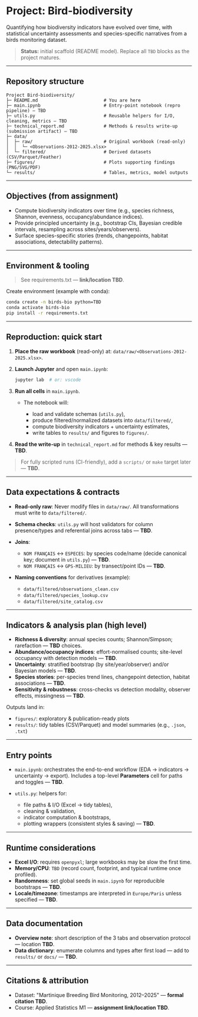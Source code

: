 # Project: Bird-biodiversity 

Quantifying how biodiversity indicators have evolved over time, with statistical uncertainty assessments and species-specific narratives from a birds monitoring dataset.

> **Status:** initial scaffold (README model). Replace all `TBD` blocks as the project matures.

---

## Repository structure

```
Project Bird-biodiversity/
├─ README.md                         # You are here
├─ main.ipynb                        # Entry-point notebook (repro pipeline) — TBD
├─ utils.py                          # Reusable helpers for I/O, cleaning, metrics — TBD
├─ technical_report.md               # Methods & results write-up (submission artifact) — TBD
├─ data/
│  ├─ raw/                           # Original workbook (read-only)
│  │  └─ <Observations-2012-2025.xlsx>  
│  └─ filtered/                      # Derived datasets (CSV/Parquet/Feather)
├─ figures/                          # Plots supporting findings (PNG/SVG/PDF)
└─ results/                          # Tables, metrics, model outputs
```

---

## Objectives (from assignment)

* Compute biodiversity indicators over time (e.g., species richness, Shannon, evenness, occupancy/abundance indices).
* Provide principled uncertainty (e.g., bootstrap CIs, Bayesian credible intervals, resampling across sites/years/observers).
* Surface species-specific stories (trends, changepoints, habitat associations, detectability patterns).

---

## Environment & tooling

> See requirements.txt — **link/location TBD**.

Create environment (example with conda):

```bash
conda create -n birds-bio python=TBD
conda activate birds-bio
pip install -r requirements.txt  
```

---

## Reproduction: quick start

1. **Place the raw workbook** (read-only) at: `data/raw/<Observations-2012-2025.xlsx>`.

2. **Launch Jupyter** and open `main.ipynb`:

   ```bash
   jupyter lab  # or: vscode 
   ```
3. **Run all cells** in `main.ipynb`.

   * The notebook will:

     * load and validate schemas (`utils.py`),
     * produce filtered/normalized datasets into `data/filtered/`,
     * compute biodiversity indicators + uncertainty estimates,
     * write tables to `results/` and figures to `figures/`.
4. **Read the write-up** in `technical_report.md` for methods & key results — **TBD**.

> For fully scripted runs (CI-friendly), add a `scripts/` or `make` target later — **TBD**.

---

## Data expectations & contracts

* **Read-only raw**: Never modify files in `data/raw/`. All transformations must write to `data/filtered/`.
* **Schema checks**: `utils.py` will host validators for column presence/types and referential joins across tabs — **TBD**.
* **Joins**:

  * `NOM FRANÇAIS` ↔ `ESPECES`: by species code/name (decide canonical key; document in `utils.py`) — **TBD**.
  * `NOM FRANÇAIS` ↔ `GPS-MILIEU`: by transect/point IDs — **TBD**.
* **Naming conventions** for derivatives (example):

  * `data/filtered/observations_clean.csv`
  * `data/filtered/species_lookup.csv`
  * `data/filtered/site_catalog.csv`

---

## Indicators & analysis plan (high level)

* **Richness & diversity**: annual species counts; Shannon/Simpson; rarefaction — **TBD** choices.
* **Abundance/occupancy indices**: effort-normalised counts; site-level occupancy with detection models — **TBD**.
* **Uncertainty**: stratified bootstrap (by site/year/observer) and/or Bayesian models — **TBD**.
* **Species stories**: per-species trend lines, changepoint detection, habitat associations — **TBD**.
* **Sensitivity & robustness**: cross-checks vs detection modality, observer effects, missingness — **TBD**.

Outputs land in:

* `figures/`: exploratory & publication-ready plots
* `results/`: tidy tables (CSV/Parquet) and model summaries (e.g., `.json`, `.txt`)

---

## Entry points

* `main.ipynb`: orchestrates the end-to-end workflow (EDA → indicators → uncertainty → export). Includes a top-level **Parameters** cell for paths and toggles — **TBD**.
* `utils.py`: helpers for:

  * file paths & I/O (Excel → tidy tables),
  * cleaning & validation,
  * indicator computation & bootstraps,
  * plotting wrappers (consistent styles & saving) — **TBD**.

---

## Runtime considerations

* **Excel I/O**: requires `openpyxl`; large workbooks may be slow the first time.
* **Memory/CPU**: `TBD` (record count, footprint, and typical runtime once profiled).
* **Randomness**: set global seeds in `main.ipynb` for reproducible bootstraps — **TBD**.
* **Locale/timezone**: timestamps are interpreted in `Europe/Paris` unless specified — **TBD**.

---

## Data documentation

* **Overview note**: short description of the 3 tabs and observation protocol — location **TBD**.
* **Data dictionary**: enumerate columns and types after first load — add to `results/` or `docs/` — **TBD**.

---

## Citations & attribution

* Dataset: "Martinique Breeding Bird Monitoring, 2012–2025" — **formal citation TBD**.
* Course: Applied Statistics M1 — **assignment link/location TBD**.

